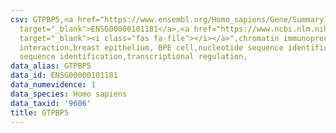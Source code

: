 ```yaml
---
csv: GTPBP5,<a href="https://www.ensembl.org/Homo_sapiens/Gene/Summary?db=core;g=ENSG00000101181"
  target="_blank">ENSG00000101181</a>,<a href="https://www.ncbi.nlm.nih.gov/pubmed/22863008"
  target="_blank"><i class="fas fa-file"></i></a>",chromatin immunoprecipitation assay,direct
  interaction,breast epithelium, BPE cell,nucleotide sequence identification,nucleotide
  sequence identification,transcriptional regulation,
data_alias: GTPBP5
data_id: ENSG00000101181
data_numevidence: 1
data_species: Homo sapiens
data_taxid: '9606'
title: GTPBP5
---
```

